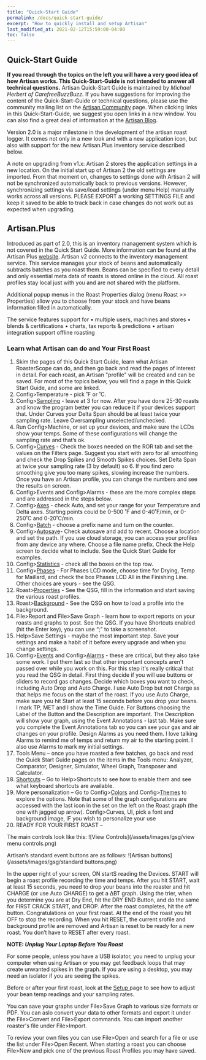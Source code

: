 ```yaml
---
title: "Quick-Start Guide"
permalink: /docs/quick-start-guide/
excerpt: "How to quickly install and setup Artisan"
last_modified_at: 2021-02-12T15:59:00-04:00
toc: false
---
```


## Quick-Start Guide

**If you read through the topics on the left you will have a very good idea of how Artisan works.  This Quick-Start-Guide is not intended to answer all technical questions.**  Artisan Quick-Start Guide is maintained by *Michael Herbert of  CarefreeBuzzBuzz.*  If you have suggestions for improving the content of the Quick-Start-Guide or technical questions, please use the community mailing list on the [Artisan Community](https://artisan-scope.org/docs/community/) page.  When clicking links in this Quick-Start-Guide, we suggest you open links in a new window.  You can also find a great deal of information at the [Artisan Blog](https://artisan-roasterscope.blogspot.com/).


Version 2.0 is a major milestone in the development of the artisan roast logger. It comes not only in a new look and with a new application icon, but also with support for the new Artisan.Plus inventory service described below.

A note on upgrading from v1.x:
Artisan 2 stores the application settings in a new location. On the initial start up of Artisan 2 the old settings are imported. From that moment on, changes to settings done with Artisan 2 will not be synchronized automatically back to previous versions. However, synchronizing settings via save/load settings (under menu Help) manually works across all versions. PLEASE EXPORT a working SETTINGS FILE and keep it saved to be able to track back in case changes do not work out as expected when upgrading.


## Artisan.Plus

Introduced as part of 2.0, this is an inventory management system which is not covered in the Quick Start Guide.  More information can be found at the Artisan Plus [website](https://artisan.plus/en/). Artisan v2 connects to the inventory management service. This service manages your stock of beans and automatically subtracts batches as you roast them. Beans can be specified to every detail and only essential meta data of roasts is stored online in the cloud. All roast profiles stay local just with you and are not shared with the platform.

Additional popup menus in the Roast Properties dialog (menu Roast >> Properties) allow you to choose from your stock and have beans information filled in automatically.

The service features support for
•	multiple users, machines and stores
•	blends & certifications
•	charts, tax reports & predictions
•	artisan integration support offline roasting



### Learn what Artisan can do and Your First Roast 

1.	Skim the pages of this Quick Start Guide, learn what Artisan RoasterScope can do, and then go back and read the pages of interest in detail. For each roast, an Artisan "profile" will be created and can be saved.  For most of the topics below, you will find a page in this Quick Start Guide, and some are linked.  
2.	Config>Temperature - pick ˚F or ˚C.
3.	Config>[Sampling](https://artisan-scope.org/docs/sampling/) - leave at 3 for now. After you have done 25-30 roasts and know the program better you can reduce it if your devices support that. Under Curves your Delta Span should be at least twice your sampling rate.  Leave Oversampling unselected/unchecked.
4.	Run Config>Machine, or set up your devices, and make sure the LCDs show your temps.  Some of these configurations will change the sampling rate and that’s ok.  
5.	Config>[Curves](https://artisan-scope.org/docs/curves/) - Check the boxes needed on the ROR tab and set the values on the Filters page. Suggest you start with zero for all smoothing and check the Drop Spikes and Smooth Spikes choices. Set Delta Span at twice your sampling rate (3 by default) so 6.  If you find zero smoothing give you too many spikes, slowing increase the numbers.  Once you have an Artisan profile, you can change the numbers and see the results on screen.  
6.	Config>Events and Config>Alarms - these are the more complex steps and are addressed in the steps below.  
7.	Config>[Axes](https://artisan-scope.org/docs/axes/) - check Auto, and set your range for your Temperature and Delta axes. Starting points could be 0-500 ˚F and 0-40˚F/min, or 0-250˚C and 0-20˚C/min.
8.	Config>[Batch](https://artisan-scope.org/docs/batches/) - choose a prefix name and turn on the counter. 
9.	Config>[Autosave](https://artisan-scope.org/docs/autosave/)- Check autosave and add to recent. Choose a location and set the path.   If you use cloud storage, you can access your profiles from any device any where.  Choose a file name prefix. Check the Help screen to decide what to include. See the Quick Start Guide for examples.
10.	Config>[Statistics](https://artisan-scope.org/docs/statistics/) - check all the boxes on the top row.
11.	Config>[Phases](https://artisan-scope.org/docs/phases/) - For Phases LCD mode, choose time for Drying, Temp for Maillard, and check the box Phases LCD All in the Finishing Line. Other choices are yours - see the QSG.
12.	Roast>[Properties](https://artisan-scope.org/docs/properties/) - See the QSG, fill in the information and start saving the various roast profiles.
13.	Roast>[Background](https://artisan-scope.org/docs/background/) - See the QSG on how to load a profile into the background.
14.	File>Report and File>Save Graph - learn how to export reports on your roasts and graphs to post. See the QSG.  If you have Shortcuts enabled (hit the Enter key), you can use “;” to take a screenshot.  
15.	Help>Save Settings - maybe the most important step. Save your settings and make a habit of it before every upgrade and when you change settings.  
16.	Config>[Events](https://artisan-scope.org/docs/events/) and Config>[Alarms](https://artisan-scope.org/docs/alarms/) - these are critical, but they also take some work. I put them last so that other important concepts aren't passed over while you work on this. For this step it's really critical that you read the QSG in detail. First thing decide if you will use buttons or sliders to record gas changes. Decide which boxes you want to check, including Auto Drop and Auto Charge. I use Auto Drop but not Charge as that helps me focus on the start of the roast. If you use Auto Charge, make sure you hit Start at least 15 seconds before you drop your beans.  I mark TP, MET and I show the Time Guide. For Buttons choosing the Label of the Button and the Description are important. The Description will show your graph, using the Event Annotations - last tab. Make sure you complete the Event Annotations tab so you can see your gas and air changes on your profile. Design Alarms as you need them. I love talking Alarms to remind me of temps and return my air to the starting point. I also use Alarms to mark my initial settings.
17.	Tools Menu – once you have roasted a few batches, go back and read the Quick Start Guide pages on the items in the Tools menu: Analyzer, Comparator, Designer, Simulator, Wheel Graph, Transposer and Calculator.
18.	[Shortcuts](https://artisan-scope.org/docs/shortcuts/) – Go to Help>Shortcuts to see how to enable them and see what keyboard shortcuts are available.  
19.	More personalization – Go to Config>[Colors](https://artisan-scope.org/docs/colors/) and Config>[Themes](https://artisan-scope.org/docs/themes/) to explore the options.  Note that some of the graph configurations are accessed with the last icon in the set on the left on the Roast graph (the one with jagged up arrow).  Config>Curves, UI, pick a font and background image, IF you wish to personalize your use
20.	READY FOR YOUR FIRST ROAST – 

The main controls look like this:
![View Controls](/assets/images/gsg/view menu controls.png)

Artisan’s standard event buttons are as follows:
![Artisan buttons](/assets/images/gsg/standard buttons.png)

In the upper right of your screen, ON startS reading the Devices.  START will begin a roast profile recording  the time and temps.  After you hit START, wait at least 15 seconds, you need to drop your beans into the roaster and hit CHARGE (or use Auto CHARGE) to get a ∆BT graph.  Using the trier, when you determine you are at Dry End, hit the DRY END Button, and do the same for FIRST CRACK START, and DROP.  After the roast completes, hit the off button.  Congratulations on your first roast.  At the end of the roast you hit OFF to stop the recording. When you hit RESET, the current srofile and background profile are removed and Artisan is reset to be ready for a new roast.  You don’t have to RESET after every roast. 

**NOTE:
*Unplug Your Laptop Before You Roast***

For some people, unless you have a USB isolator, you need to unplug your computer when using Artisan or you may get feedback loops that may create unwanted spikes in the graph.  If you are using a desktop, you may need an isolator if you are seeing the spikes.  

Before or after your first roast, look at the [Setup ](https://artisan-scope.org/docs/setup/) page to see how to adjust your bean temp readings and your sampling rates.

You can save your graphs under File>Save Graph to various size formats or PDF.  You can aslo convert your data to other formats and export it under the File>Convert and File>Export commands.  You can import another roaster's file under File>Import.  

To review your own files you can use File>Open and search for a file or use the list under File>Open Recent.  When starting a roast you can choose File>New and pick one of the previous Roast Profiles you may have saved.  
